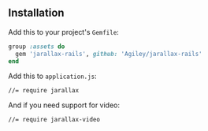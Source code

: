 ## Installation

Add this to your project's `Gemfile`:

```ruby
group :assets do
  gem 'jarallax-rails', github: 'Agiley/jarallax-rails'
end
```

Add this to `application.js`:

    //= require jarallax

And if you need support for video:

    //= require jarallax-video
